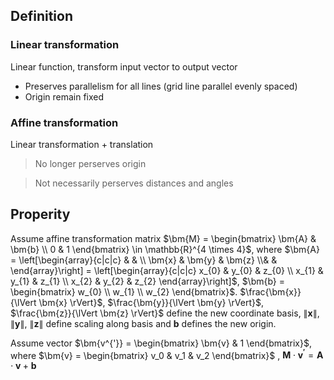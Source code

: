 
## Definition

### Linear transformation

Linear function, transform input vector to output vector

- Preserves parallelism for all lines (grid line parallel evenly spaced)
- Origin remain fixed

### Affine transformation
Linear transformation + translation

> No longer perserves origin

> Not necessarily perserves distances and angles

## Properity

Assume affine transformation matrix $\bm{M} = \begin{bmatrix} \bm{A} & \bm{b} \\ 0 & 1 \end{bmatrix} \in \mathbb{R}^{4 \times 4}$, where $\bm{A} = \left[\begin{array}{c|c|c} &  &  \\ \bm{x} & \bm{y} & \bm{z} \\&  & \end{array}\right] = \left[\begin{array}{c|c|c} x_{0} & y_{0} & z_{0} \\ x_{1} & y_{1} & z_{1} \\ x_{2} & y_{2} & z_{2} \end{array}\right]$, $\bm{b} = \begin{bmatrix} w_{0} \\ w_{1} \\ w_{2}  \end{bmatrix}$. 
$\frac{\bm{x}}{\lVert \bm{x} \rVert}$, $\frac{\bm{y}}{\lVert \bm{y} \rVert}$, $\frac{\bm{z}}{\lVert \bm{z} \rVert}$ define the new coordinate basis, $\lVert \bm{x} \rVert$, $\lVert \bm{y} \rVert$, $\lVert \bm{z} \rVert$ define scaling along basis and $\bm{b}$ defines the new origin.

Assume vector $\bm{v^{'}} = \begin{bmatrix} \bm{v} & 1 \end{bmatrix}$, where $\bm{v} = \begin{bmatrix} v_0 & v_1 & v_2 \end{bmatrix}$ , $\bm{M} \cdot \bm{v^{'}} = \bm{A} \cdot \bm{v} + \bm{b}$
